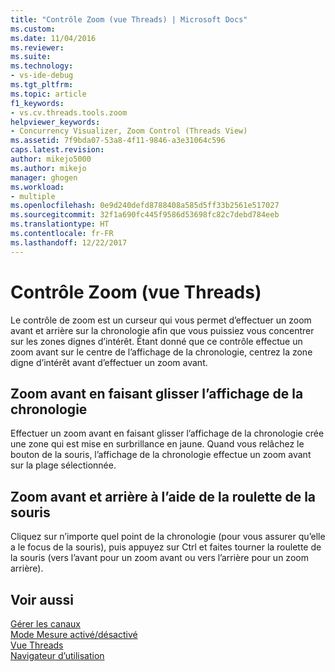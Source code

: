 ```yaml
---
title: "Contrôle Zoom (vue Threads) | Microsoft Docs"
ms.custom: 
ms.date: 11/04/2016
ms.reviewer: 
ms.suite: 
ms.technology:
- vs-ide-debug
ms.tgt_pltfrm: 
ms.topic: article
f1_keywords:
- vs.cv.threads.tools.zoom
helpviewer_keywords:
- Concurrency Visualizer, Zoom Control (Threads View)
ms.assetid: 7f9bda07-53a8-4f11-9846-a3e31064c596
caps.latest.revision: 
author: mikejo5000
ms.author: mikejo
manager: ghogen
ms.workload:
- multiple
ms.openlocfilehash: 0e9d240defd8788408a585d5ff33b2561e517027
ms.sourcegitcommit: 32f1a690fc445f9586d53698fc82c7debd784eeb
ms.translationtype: HT
ms.contentlocale: fr-FR
ms.lasthandoff: 12/22/2017
---
```

# <a name="zoom-control-threads-view"></a>Contrôle Zoom (vue Threads)
Le contrôle de zoom est un curseur qui vous permet d’effectuer un zoom avant et arrière sur la chronologie afin que vous puissiez vous concentrer sur les zones dignes d’intérêt. Étant donné que ce contrôle effectue un zoom avant sur le centre de l’affichage de la chronologie, centrez la zone digne d’intérêt avant d’effectuer un zoom avant.  
  
## <a name="zooming-in-by-dragging-in-the-timeline-view"></a>Zoom avant en faisant glisser l’affichage de la chronologie  
 Effectuer un zoom avant en faisant glisser l’affichage de la chronologie crée une zone qui est mise en surbrillance en jaune. Quand vous relâchez le bouton de la souris, l’affichage de la chronologie effectue un zoom avant sur la plage sélectionnée.  
  
## <a name="zooming-in-and-out-by-using-the-mouse-wheel"></a>Zoom avant et arrière à l’aide de la roulette de la souris  
 Cliquez sur n’importe quel point de la chronologie (pour vous assurer qu’elle a le focus de la souris), puis appuyez sur Ctrl et faites tourner la roulette de la souris (vers l’avant pour un zoom avant ou vers l’arrière pour un zoom arrière).  
  
## <a name="see-also"></a>Voir aussi  
 [Gérer les canaux](../profiling/manage-channels.md)   
 [Mode Mesure activé/désactivé](../profiling/measure-mode-on-off.md)   
 [Vue Threads](../profiling/threads-view-parallel-performance.md)   
 [Navigateur d’utilisation](../profiling/utilization-navigator.md)